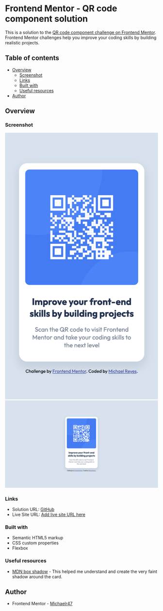 # Frontend Mentor - QR code component solution

This is a solution to the [QR code component challenge on Frontend Mentor](https://www.frontendmentor.io/challenges/qr-code-component-iux_sIO_H). Frontend Mentor challenges help you improve your coding skills by building realistic projects. 

## Table of contents
- [Overview](#overview)
  - [Screenshot](#screenshot)
  - [Links](#links)
  - [Built with](#built-with)
  - [Useful resources](#useful-resources)
- [Author](#author)



## Overview

### Screenshot

![](./images/MobileVersion.png)
![](./images/desktopVersion.png)
### Links

- Solution URL: [GitHub](https://github.com/michaelr47/QRCodeComponent)
- Live Site URL: [Add live site URL here](https://your-live-site-url.com)


### Built with

- Semantic HTML5 markup
- CSS custom properties
- Flexbox

### Useful resources

- [MDN box shadow](https://developer.mozilla.org/en-US/docs/Web/CSS/box-shadow) - This helped me understand and create the very faint shadow around the card.

## Author
- Frontend Mentor - [Michaelr47](https://www.frontendmentor.io/profile/michaelr47)
